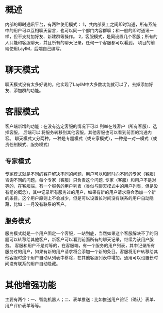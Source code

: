 # 概述

内部的即时通讯平台，有两种使用模式：
1，共内部员工之间即时沟通，所有系统中的用户可以互相聊天留言，也可以同一个部门内容群聊；和一般的即时通讯一样，但不支持加好友、新建群等操作。
2，客服模式，是同设置几个客服；所有的人只能和客服聊天，并且所有的聊天记录，任何一个客服都可以看到。
项目的前端使用LayIM，后端自己编写。

# 聊天模式

聊天模式没有太多好说的，他实现了LayIM中大多数功能就可以了，去掉添加好友、添加群的功能。

# 客服模式

客户端新增的功能：在没有选定客服的情况下可以 列举在线客户（所有客服）、选择客服。
后端可以 将服务转移到其他客服。其他客服也可以看到前面的沟通内容。
聊天模式又分两种，一种是专题模式（或专家模式），一种是一对一模式（或责任制模式、服务模式）

## 专家模式

专家模式就是不同的客户解决不同的问题，用户可以和同时向不同的专家（客服）咨询不同的问题，每个专家（客服）只负责这个问题.
专家（客服）和用户不是对等的，在客服端，有一个服务的用户列表（类似与聊天模式中的用户列表，但是没有组的概念），其中记录所有服务过的用户，如果有新的用户请求将会添加一个新的条目。这个用户原则上不会减少，但是可以设置长时间没有联系的用户自动隐藏，比如：一月没有联系的客户。

## 服务模式

服务模式就是一个用户固定一个客服，一站到底，当然如果这个客服解决不了的问题可以转移给其他客户，新客户可以看到前面所有的聊天记录，继续为该用户服务。
客服和用户不是对等的，在客服端，有一个服务的用户列表，其中记录所有服务过的用户，如果有新的用户请求将会添加一个新的条目。客服将用户转移给其他客服时这个用户自动从列表中移除，在其他客服列表中增加。通用可以设置长时间没有联系的用户自动隐藏。

# 其他增强功能

主要有两个：一、智能机器人；二、表单推送：比如推送用户验证（确认）表单、用户评价表单等等。
